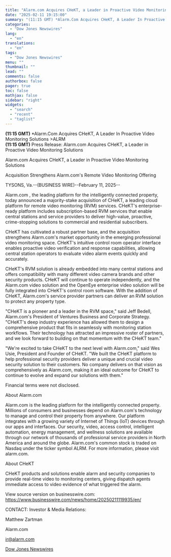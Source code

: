 ```yaml
---
title: "Alarm.com Acquires CHeKT, a Leader in Proactive Video Monitoring Solutions"
date: "2025-02-11 19:15:00"
summary: "(11:15 GMT) *Alarm.Com Acquires CHeKT, A Leader In Proactive Video Monitoring Solutions &gt;ALRM(11:15 GMT) Press Release: Alarm.com Acquires CHeKT, a Leader in Proactive Video Monitoring SolutionsAlarm.com Acquires CHeKT, a Leader in Proactive Video Monitoring SolutionsAcquisition Strengthens Alarm.com's Remote Video Monitoring OfferingTYSONS, Va.--(BUSINESS WIRE)--February 11, 2025--Alarm.com , the leading platform for..."
categories:
  - "Dow Jones Newswires"
lang:
  - "en"
translations:
  - "en"
tags:
  - "Dow Jones Newswires"
menu: ""
thumbnail: ""
lead: ""
comments: false
authorbox: false
pager: true
toc: false
mathjax: false
sidebar: "right"
widgets:
  - "search"
  - "recent"
  - "taglist"
---
```


**(11:15 GMT)** \*Alarm.Com Acquires CHeKT, A Leader In Proactive Video Monitoring Solutions >ALRM  
**(11:15 GMT)** Press Release: Alarm.com Acquires CHeKT, a Leader in Proactive Video Monitoring Solutions

Alarm.com Acquires CHeKT, a Leader in Proactive Video Monitoring Solutions

Acquisition Strengthens Alarm.com's Remote Video Monitoring Offering

TYSONS, Va.--(BUSINESS WIRE)--February 11, 2025--

Alarm.com , the leading platform for the intelligently connected property, today announced a majority-stake acquisition of CHeKT, a leading cloud platform for remote video monitoring (RVM) services. CHeKT's enterprise-ready platform includes subscription-based RVM services that enable central stations and service providers to deliver high-value, proactive, crime-stopping solutions to commercial and residential subscribers.

CHeKT has cultivated a robust partner base, and the acquisition strengthens Alarm.com's market opportunity in the emerging professional video monitoring space. CHeKT's intuitive control room operator interface enables proactive video verification and response capabilities, allowing central station operators to evaluate video alarm events quickly and accurately.

CHeKT's RVM solution is already embedded into many central stations and offers compatibility with many different video camera brands and other security products. CHeKT will continue to operate independently, and the Alarm.com video solution and the OpenEye enterprise video solution will be fully integrated into CHeKT's control room software. With the addition of CHeKT, Alarm.com's service provider partners can deliver an RVM solution to protect any property type.

"CHeKT is a pioneer and a leader in the RVM space," said Jeff Bedell, Alarm.com's President of Ventures Business and Corporate Strategy. "CHeKT's deep industry experience has allowed them to design a comprehensive product that fits in seamlessly with monitoring station workflows. Their technology has attracted an impressive roster of partners, and we look forward to building on that momentum with the CHeKT team."

"We're excited to take CHeKT to the next level with Alarm.com," said Wes Usie, President and Founder of CHeKT. "We built the CHeKT platform to help professional security providers deliver a unique and crucial video security solution to their customers. No company delivers on that vision as comprehensively as Alarm.com, making it an ideal outcome for CHeKT to continue to evolve and expand our solutions with them."

Financial terms were not disclosed.

About Alarm.com

Alarm.com is the leading platform for the intelligently connected property. Millions of consumers and businesses depend on Alarm.com's technology to manage and control their property from anywhere. Our platform integrates with a growing variety of Internet of Things (IoT) devices through our apps and interfaces. Our security, video, access control, intelligent automation, energy management, and wellness solutions are available through our network of thousands of professional service providers in North America and around the globe. Alarm.com's common stock is traded on Nasdaq under the ticker symbol ALRM. For more information, please visit alarm.com.

About CHeKT

CHeKT products and solutions enable alarm and security companies to provide real-time video to monitoring centers, giving dispatch agents immediate access to video evidence of what triggered the alarm.

View source version on businesswire.com: https://www.businesswire.com/news/home/20250211119935/en/

CONTACT: Investor & Media Relations:

Matthew Zartman

Alarm.com

ir@alarm.com

[Dow Jones Newswires](https://www.tradingview.com/news/DJN_DN20250211002987:0/)
